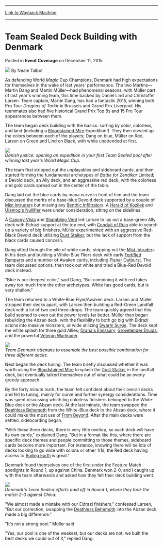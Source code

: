
---
[Link to Wayback Machine](https://web.archive.org/web/20170415043921/http://magic.wizards.com/en/events/coverage/2015WMC/team-sealed-deck-building-denmark-2015-12-11)

[_metadata_:author]:- "Neale Talbot"
[_metadata_:description]:- "As defending World Magic Cup Champions, Denmark had high expectations for themselves in the wake of last years' performance. The two Martins—Martin Dang and Martin Müller—had phenomenal seasons, with Müller part of last year's winning team, this time backed by Daniel Lind and Christoffer Larsen. Team captain, Martin Dang, has had a fantastic 2015, winning both Pro Tour Dragons of Tarkir in Brussels and Grand Prix Liverpool. His teammates also had five historical Grand Prix Top 8s and 15 Pro Tour appearances between them."
[_metadata_:generator]:- "Drupal 7 (http://drupal.org)"
[_metadata_:node]:- "939446"
[_metadata_:publish_date]:- "2015-12-11"
[_metadata_:source]:- "div-main-content"
[_metadata_:title]:- "Team Sealed Deck Building with Denmark"
[_metadata_:wayback_capture_timestamp]:- "2017-04-15 04:39:21"
[_metadata_:wayback_raw_url]:- "https://web.archive.org/web/20170415043921id_/http://magic.wizards.com/en/events/coverage/2015WMC/team-sealed-deck-building-denmark-2015-12-11"
[_metadata_:wayback_url]:- "http://magic.wizards.com/en/events/coverage/2015WMC/team-sealed-deck-building-denmark-2015-12-11"
---


Team Sealed Deck Building with Denmark
======================================



 Posted in **Event Coverage**
 on December 11, 2015 






![](https://media.magic.wizards.com/styles/auth_small/public/images/person/Neale.jpg)
By Neale Talbot











As defending World *Magic* Cup Champions, Denmark had high expectations for themselves in the wake of last years' performance. The two Martins—Martin Dang and Martin Müller—had phenomenal seasons, with Müller part of last year's winning team, this time backed by Daniel Lind and Christoffer Larsen. Team captain, Martin Dang, has had a fantastic 2015, winning both Pro Tour *Dragons of Tarkir* in Brussels and Grand Prix Liverpool. His teammates also had five historical Grand Prix Top 8s and 15 Pro Tour appearances between them.


The team began deck building with the basics: sorting by color, colorless, and land (including a [Bloodstained Mire](http://gatherer.wizards.com/Pages/Card/Details.aspx?name=Bloodstained+Mire) Expedition!). They then divvied up the colors between each of the players; Dang on blue, Müller on Red, Larsen on Green and Lind on Black, with white unattended at first.


![](https://media.wizards.com/2015/events/2015wmc/denmark_expedition.jpg)  
*Danish justice: opening an expedition in your first Team Sealed pool after winning last year's World *Magic* Cup.* 


The team first stripped out the unplayables and sideboard cards, and then started forming the fundamental archetypes of *Battle for Zendikar* Limited; a Devoid deck, an Ally deck, and an aggressive red deck, with the colorless and gold cards spread out in the center of the table.


Dang laid out the blue cards by mana curve in front of him and the team discussed the merits of a base-blue Devoid deck supported by a couple of [Mist Intruder](http://gatherer.wizards.com/Pages/Card/Details.aspx?name=Mist+Intruder)s but missing any [Benthic Infiltrator](http://gatherer.wizards.com/Pages/Card/Details.aspx?name=Benthic+Infiltrator)s. A [Herald of Kozilek](http://gatherer.wizards.com/Pages/Card/Details.aspx?name=Herald+of+Kozilek) and [Ulamog's Nullifier](http://gatherer.wizards.com/Pages/Card/Details.aspx?name=Ulamog%27s+Nullifier) were under consideration, sitting on the sidelines.


A [Canopy Vista](http://gatherer.wizards.com/Pages/Card/Details.aspx?name=Canopy+Vista) and [Shambling Vent](http://gatherer.wizards.com/Pages/Card/Details.aspx?name=Shambling+Vent) led Larsen to lay out a base-green Ally deck with Eldrazi support at the top end, with [Conduit of Ruin](http://gatherer.wizards.com/Pages/Card/Details.aspx?name=Conduit+of+Ruin) able to search up a variety of big finishers. Müller experimented with an aggressive Red-Black Devoid deck utilizing [Dust Stalker](http://gatherer.wizards.com/Pages/Card/Details.aspx?name=Dust+Stalker), but the lack of support from the black cards caused concern.


Dang sifted through the pile of white cards, stripping out the [Mist Intruder](http://gatherer.wizards.com/Pages/Card/Details.aspx?name=Mist+Intruder)s in his deck and building a White-Blue Fliers deck with early [Fortified Rampart](http://gatherer.wizards.com/Pages/Card/Details.aspx?name=Fortified+Rampart)s and a number of Awaken cards, including [Planar Outburst](http://gatherer.wizards.com/Pages/Card/Details.aspx?name=Planar+Outburst). The team discussed options, then took out white and tried a Blue-Red Devoid deck instead.


"Blue is our deepest color," said Dang, "But combining it with red takes away too much from the other archetypes. White has good cards, but is very shallow."


The team returned to a White-Blue Flyer/Awaken deck. Larsen and Müller stripped their decks apart, with Larsen then building a Red-Green Landfall deck with a lot of two and three-drops. The team quickly agreed that this build seemed to even out the power levels far better. Müller then began rebuilding the Abzan deck, with the flexibility to both go big with Eldrazi scions into massive monsters, or wide utilizing [Swarm Surge](http://gatherer.wizards.com/Pages/Card/Details.aspx?name=Swarm+Surge). The deck kept the white splash for three gold Allies; [Drana's Emissary](http://gatherer.wizards.com/Pages/Card/Details.aspx?name=Drana%27s+Emissary), [Grovetender Druids](http://gatherer.wizards.com/Pages/Card/Details.aspx?name=Grovetender+Druids), and the powerful [Veteran Warleader](http://gatherer.wizards.com/Pages/Card/Details.aspx?name=Veteran+Warleader).


![](https://media.wizards.com/2015/events/2015wmc/denmark_building.jpg)  
*Team Denmark attempts to assemble the best possible combination for three different decks.*


Next began the deck tuning. The team briefly discussed whether it was worth using the [Bloodstained Mire](http://gatherer.wizards.com/Pages/Card/Details.aspx?name=Bloodstained+Mire) to splash the [Dust Stalker](http://gatherer.wizards.com/Pages/Card/Details.aspx?name=Dust+Stalker) in the landfall deck, but eventually talked themselves out of what could be an overly greedy approach.


By the forty minute mark, the team felt confident about their overall decks and fell to tuning, mainly for curve and further synergy considerations. Time was spent discussing which big colorless finishers belonged to the White-Blue deck or the Abzan deck. At the last minute, the team swapped the [Deathless Behemoth](http://gatherer.wizards.com/Pages/Card/Details.aspx?name=Deathless+Behemoth) from the White-Blue deck to the Abzan deck, where it could make the most use of [From Beyond](http://gatherer.wizards.com/Pages/Card/Details.aspx?name=From+Beyond). After the main decks were settled, sideboarding began.


"With these three decks, there is very little overlap, so each deck will have its own cards," explained Dang. "But in a format like this, where there are specific deck themes and people committing to those themes, sideboard cards become more important. For instance, knowing there will be lots of decks looking to go wide with scions or other 1/1s, the Red deck having access to [Boiling Earth](http://gatherer.wizards.com/Pages/Card/Details.aspx?name=Boiling+Earth) is great."


Denmark found themselves one of the first under the Feature Match spotlights in Round 1, up against China. Denmark won 2-0, and I caught up with the team afterwards and asked how they felt their deck building went.


![](https://media.wizards.com/2015/events/2015wmc/r1_denmark_china.jpg)  
*Denmark's Team Sealed efforts paid off in Round 1, where they took the match 2-0 against China.*


"We almost made a mistake with our Eldrazi finishers," confessed Larsen, "But our correction, swapping the [Deathless Behemoth](http://gatherer.wizards.com/Pages/Card/Details.aspx?name=Deathless+Behemoth) into the Abzan deck, made a big difference."


"It's not a strong pool." Müller said.


"Yes, our pool is one of the weakest, but our decks are not; we built the best decks we could out of it," replied Dang.







